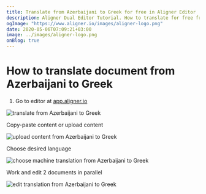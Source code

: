 ```yaml
---
title: Translate from Azerbaijani to Greek for free in Aligner Editor
description: Aligner Dual Editor Tutorial. How to translate for free from Azerbaijani to Greek. Aligner is multilingual document management platform. 
ogImage: "https://www.aligner.io/images/aligner-logo.png"
date: 2020-05-06T07:09:21+03:00
image: ../images/aligner-logo.png
onBlog: true
---
```


# How to translate document from Azerbaijani to Greek

1. Go to editor at [app.aligner.io](https://app.aligner.io "Aligner App web page")

![translate from Azerbaijani to Greek](../aligner-blank-editor.png "translate from Azerbaijani to Greek")

Copy-paste content or upload content

![upload content from Azerbaijani to Greek](../aligner-uploaded-document.png "upload content from Azerbaijani to Greek")

Choose desired language

![choose machine translation from Azerbaijani to Greek](../aligner-language-dropdown.png "choose machine translation from Azerbaijani to Greek")

Work and edit 2 documents in parallel

![edit translation from Azerbaijani to Greek](../aligner-double-sitded-editor.png "edit translation from Azerbaijani to Greek")

